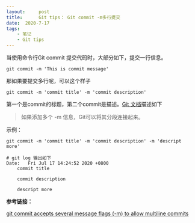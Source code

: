 ```yaml
---
layout:     post
title:      Git tips： Git commit -m多行提交
date:  2020-7-17
tags:
    - 笔记
    - Git tips
---
```


当使用命令行Git commit 提交代码时，大部分如下，提交一行信息。
```shell
git commit -m 'This is commit message'
```
那如果要提交多行呢，可以这个样子
```shell
git commit -m 'commit title' -m 'commit description'
```
第一个是commit的标题，第二个commit是描述。[Git 文档](https://git-scm.com/docs/git-commit#Documentation/git-commit.txt--mltmsggt)描述如下
> 如果添加多个 -m 信息，Git可以将其分段连接起来。

示例：

```shell
git commit -m 'commit title' -m 'commit description' -m 'descript more'

# git log 输出如下
Date:   Fri Jul 17 14:24:52 2020 +0800
    commit title
    
    commit description
    
    descript more
```


**参考链接：**

[git commit accepts several message flags (-m) to allow multiline commits](https://www.stefanjudis.com/today-i-learned/git-commit-accepts-several-message-flags-m-to-allow-multiline-commits/)